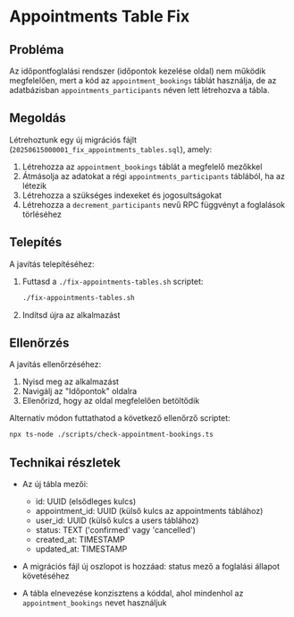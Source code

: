 # Appointments Table Fix

## Probléma

Az időpontfoglalási rendszer (időpontok kezelése oldal) nem működik megfelelően, mert a kód az `appointment_bookings` táblát használja, de az adatbázisban `appointments_participants` néven lett létrehozva a tábla.

## Megoldás

Létrehoztunk egy új migrációs fájlt (`20250615000001_fix_appointments_tables.sql`), amely:

1. Létrehozza az `appointment_bookings` táblát a megfelelő mezőkkel
2. Átmásolja az adatokat a régi `appointments_participants` táblából, ha az létezik
3. Létrehozza a szükséges indexeket és jogosultságokat
4. Létrehozza a `decrement_participants` nevű RPC függvényt a foglalások törléséhez

## Telepítés

A javítás telepítéséhez:

1. Futtasd a `./fix-appointments-tables.sh` scriptet:

   ```bash
   ./fix-appointments-tables.sh
   ```

2. Indítsd újra az alkalmazást

## Ellenőrzés

A javítás ellenőrzéséhez:

1. Nyisd meg az alkalmazást
2. Navigálj az "Időpontok" oldalra
3. Ellenőrizd, hogy az oldal megfelelően betöltődik

Alternatív módon futtathatod a következő ellenőrző scriptet:

```bash
npx ts-node ./scripts/check-appointment-bookings.ts
```

## Technikai részletek

- Az új tábla mezői:
  - id: UUID (elsődleges kulcs)
  - appointment_id: UUID (külső kulcs az appointments táblához)
  - user_id: UUID (külső kulcs a users táblához)
  - status: TEXT ('confirmed' vagy 'cancelled')
  - created_at: TIMESTAMP
  - updated_at: TIMESTAMP

- A migrációs fájl új oszlopot is hozzáad: status mező a foglalási állapot követéséhez
- A tábla elnevezése konzisztens a kóddal, ahol mindenhol az `appointment_bookings` nevet használjuk
